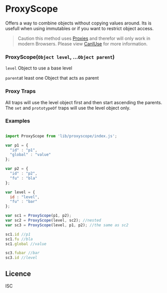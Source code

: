 # ProxyScope

Offers a way to combine objects without copying values around. Its is usefull when using immutables or if you want to restrict object access.

> Caution this method uses [Proxies](https://developer.mozilla.org/en-US/docs/Web/JavaScript/Reference/Global_Objects/Proxy) and therefor will only work in modern Browsers. Please view [CanIUse](https://caniuse.com/#feat=proxy) for more information.


### ProxyScope(`Object level`, ...`Object parent`)

  `level` Object to use a base level
  
  `parent`at least one Object that acts as parent 

### Proxy Traps
All traps will use the level object first and then start ascending the parents. The `set` and `prototypeOf` traps will use the level object only.

### Examples

```javascript

import ProxyScope from 'lib/proxyscope/index.js';

var p1 = {
  "id" : "p1",
  "global" : "value"
};

var p2 = {
  "id" : "p2",
  "fu" : "bla"
};

var level = {
  id : "level",
  "fu" : "bar"
};

var sc1 = ProxyScope(p1, p2);
var sc2 = ProxyScope(level, sc2); //nested
var sc3 = ProxyScope(level, p1, p2); //the same as sc2

sc1.id //p1
sc1.fu //bla
sc1.global //value

sc3.fubar //bar
sc3.id //level

```

## Licence

ISC
